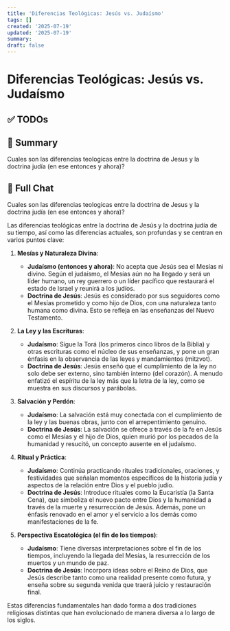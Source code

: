 ```yaml
---
title: 'Diferencias Teológicas: Jesús vs. Judaísmo'
tags: []
created: '2025-07-19'
updated: '2025-07-19'
summary:
draft: false
---
```


# Diferencias Teológicas: Jesús vs. Judaísmo

## ✅ TODOs


## 📌 Summary
Cuales son las diferencias teologicas entre la doctrina de Jesus y la doctrina judía (en ese entonces y ahora)?

## 🧠 Full Chat


Cuales son las diferencias teologicas entre la doctrina de Jesus y la doctrina judía (en ese entonces y ahora)? 



Las diferencias teológicas entre la doctrina de Jesús y la doctrina judía de su tiempo, así como las diferencias actuales, son profundas y se centran en varios puntos clave:

1. **Mesías y Naturaleza Divina**:
   - **Judaísmo (entonces y ahora)**: No acepta que Jesús sea el Mesías ni divino. Según el judaísmo, el Mesías aún no ha llegado y será un líder humano, un rey guerrero o un líder pacífico que restaurará el estado de Israel y reunirá a los judíos.
   - **Doctrina de Jesús**: Jesús es considerado por sus seguidores como el Mesías prometido y como hijo de Dios, con una naturaleza tanto humana como divina. Esto se refleja en las enseñanzas del Nuevo Testamento.

2. **La Ley y las Escrituras**:
   - **Judaísmo**: Sigue la Torá (los primeros cinco libros de la Biblia) y otras escrituras como el núcleo de sus enseñanzas, y pone un gran énfasis en la observancia de las leyes y mandamientos (mitzvot).
   - **Doctrina de Jesús**: Jesús enseñó que el cumplimiento de la ley no solo debe ser externo, sino también interno (del corazón). A menudo enfatizó el espíritu de la ley más que la letra de la ley, como se muestra en sus discursos y parábolas.

3. **Salvación y Perdón**:
   - **Judaísmo**: La salvación está muy conectada con el cumplimiento de la ley y las buenas obras, junto con el arrepentimiento genuino.
   - **Doctrina de Jesús**: La salvación se ofrece a través de la fe en Jesús como el Mesías y el hijo de Dios, quien murió por los pecados de la humanidad y resucitó, un concepto ausente en el judaísmo.

4. **Ritual y Práctica**:
   - **Judaísmo**: Continúa practicando rituales tradicionales, oraciones, y festividades que señalan momentos específicos de la historia judía y aspectos de la relación entre Dios y el pueblo judío.
   - **Doctrina de Jesús**: Introduce rituales como la Eucaristía (la Santa Cena), que simboliza el nuevo pacto entre Dios y la humanidad a través de la muerte y resurrección de Jesús. Además, pone un énfasis renovado en el amor y el servicio a los demás como manifestaciones de la fe.

5. **Perspectiva Escatológica (el fin de los tiempos)**:
   - **Judaísmo**: Tiene diversas interpretaciones sobre el fin de los tiempos, incluyendo la llegada del Mesías, la resurrección de los muertos y un mundo de paz.
   - **Doctrina de Jesús**: Incorpora ideas sobre el Reino de Dios, que Jesús describe tanto como una realidad presente como futura, y enseña sobre su segunda venida que traerá juicio y restauración final.

Estas diferencias fundamentales han dado forma a dos tradiciones religiosas distintas que han evolucionado de manera diversa a lo largo de los siglos.